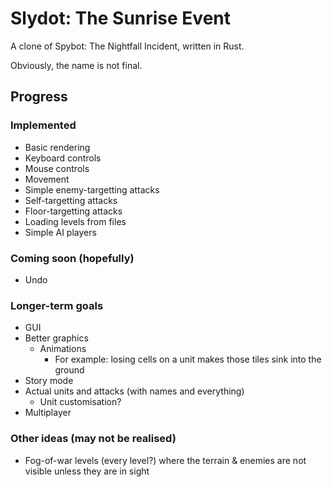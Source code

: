 Slydot: The Sunrise Event
=========================

A clone of Spybot: The Nightfall Incident, written in Rust.

Obviously, the name is not final.

Progress
--------

### Implemented

- Basic rendering
- Keyboard controls
- Mouse controls
- Movement
- Simple enemy-targetting attacks
- Self-targetting attacks
- Floor-targetting attacks
- Loading levels from files
- Simple AI players

### Coming soon (hopefully)

- Undo

### Longer-term goals

- GUI
- Better graphics
  - Animations
    - For example: losing cells on a unit makes those tiles sink into the ground
- Story mode
- Actual units and attacks (with names and everything)
  - Unit customisation?
- Multiplayer

### Other ideas (may not be realised)

- Fog-of-war levels (every level?) where the terrain & enemies are not visible
  unless they are in sight
